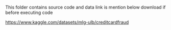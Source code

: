 This folder contains source code and data link is mention below
download if before executing code


https://www.kaggle.com/datasets/mlg-ulb/creditcardfraud
